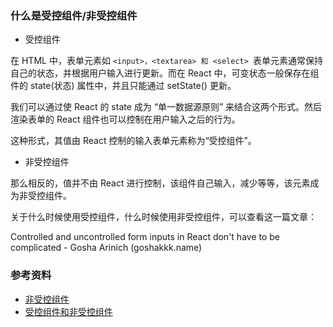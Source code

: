 
### 什么是受控组件/非受控组件

* 受控组件

在 HTML 中，表单元素如 `<input>，<textarea> 和 <select> `表单元素通常保持自己的状态，并根据用户输入进行更新。而在 React 中，可变状态一般保存在组件的 state(状态) 属性中，并且只能通过 setState() 更新。

我们可以通过使 React 的 state 成为 “单一数据源原则” 来结合这两个形式。然后渲染表单的 React 组件也可以控制在用户输入之后的行为。

这种形式，其值由 React 控制的输入表单元素称为“受控组件”。

* 非受控组件

那么相反的，值并不由 React 进行控制，该组件自己输入，减少等等，该元素成为非受控组件。

关于什么时候使用受控组件，什么时候使用非受控组件，可以查看这一篇文章：

Controlled and uncontrolled form inputs in React don't have to be complicated - Gosha Arinich (goshakkk.name)


### 参考资料

* [非受控组件](https://zh-hans.reactjs.org/docs/uncontrolled-components.html)
* [受控组件和非受控组件](https://segmentfault.com/a/1190000040308582)
